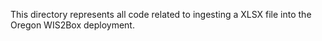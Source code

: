 This directory represents all code related to ingesting a XLSX file into the Oregon WIS2Box deployment.
